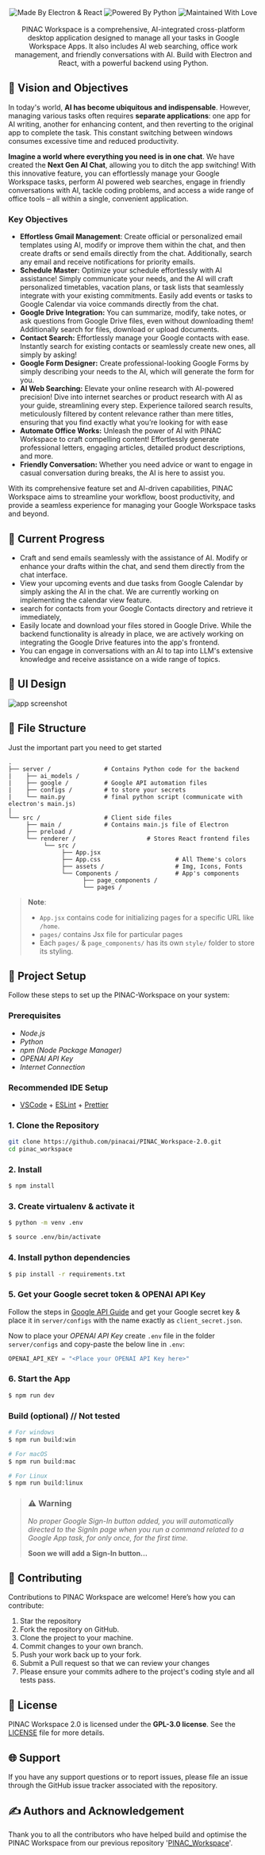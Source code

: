<img src="https://github.com/pinacai/PINAC_Workspace-2.0/blob/main/assets/header.png" alt="">

<div align="center">

<img src="https://github.com/pinacai/PINAC_Workspace-2.0/blob/main/assets/build-with-electron-&-react.svg" alt="Made By Electron & React">
<img src="https://github.com/pinacai/PINAC_Workspace-2.0/blob/main/assets/powered-by-python.svg" alt="Powered By Python">
<img src="https://github.com/pinacai/PINAC_Workspace-2.0/blob/main/assets/maintained-with-love.svg" alt="Maintained With Love">
<br>
<br>
PINAC Workspace is a comprehensive, AI-integrated cross-platform desktop application designed to manage all your tasks in Google Workspace Apps. It also includes AI web searching, office work management, and friendly conversations with AI. Build with Electron and React, with a powerful backend using Python.  
</div>


## 🔮 Vision and Objectives

In today's world, **AI has become ubiquitous and indispensable**. However, managing various tasks often requires **separate applications**: one app for AI writing, another for enhancing content, and then reverting to the original app to complete the task. This constant switching between windows consumes excessive time and reduced productivity.

**Imagine a world where everything you need is in one chat**. We have created the **Next Gen AI Chat**, allowing you to ditch the app switching! With this innovative feature, you can effortlessly manage your Google Workspace tasks, perform AI powered web searches, engage in friendly conversations with AI, tackle coding problems, and access a wide range of office tools – all within a single, convenient application.

### Key Objectives
- **Effortless Gmail Management**: Create official or personalized email templates using AI, modify or improve them within the chat, and then create drafts or send emails directly from the chat. Additionally, search any email and receive notifications for priority emails.
- **Schedule Master:** Optimize your schedule effortlessly with AI assistance! Simply communicate your needs, and the AI will craft personalized timetables, vacation plans, or task lists that seamlessly integrate with your existing commitments. Easily add events or tasks to Google Calendar via voice commands directly from the chat.
- **Google Drive Integration:** You can summarize, modify, take notes, or ask questions from Google Drive files, even without downloading them! Additionally search for files, download or upload documents.
- **Contact Search:** Effortlessly manage your Google contacts with ease. Instantly search for existing contacts or seamlessly create new ones, all simply by asking!
- **Google Form Designer:** Create professional-looking Google Forms by simply describing your needs to the AI, which will generate the form for you.
- **AI Web Searching:** Elevate your online research with AI-powered precision! Dive into internet searches or product research with AI as your guide, streamlining every step. Experience tailored search results, meticulously filtered by content relevance rather than mere titles, ensuring that you find exactly what you’re looking for with ease
- **Automate Office Works:** Unleash the power of AI with PINAC Workspace to craft compelling content! Effortlessly generate professional letters, engaging articles, detailed product descriptions, and more.
- **Friendly Conversation:**  Whether you need advice or want to engage in casual conversation during breaks, the AI is here to assist you.

With its comprehensive feature set and AI-driven capabilities, PINAC Workspace aims to streamline your workflow, boost productivity, and provide a seamless experience for managing your Google Workspace tasks and beyond.


## 💠 Current Progress
- Craft and send emails seamlessly with the assistance of AI. Modify or enhance your drafts within the chat, and send them directly from the chat interface.
- View your upcoming events and due tasks from Google Calendar by simply asking the AI in the chat. We are currently working on implementing the calendar view feature.
- search for contacts from your Google Contacts directory and retrieve it immediately,
- Easily locate and download your files stored in Google Drive. While the backend functionality is already in place, we are actively working on integrating the Google Drive features into the app's frontend.
-  You can engage in conversations with an AI to tap into LLM's extensive knowledge and receive assistance on a wide range of topics.  


## 🎨 UI Design
<img src="https://github.com/pinacai/PINAC_Workspace-2.0/blob/main/assets/app_theme.png" alt="app screenshot">

## 📁 File Structure
Just the important part you need to get started

    .
    ├── server /               # Contains Python code for the backend
    |    ├── ai_models /
    |    ├── google /          # Google API automation files
    |    ├── configs /         # to store your secrets
    |    └── main.py           # final python script (communicate with electron's main.js)
    |
    └── src /                  # Client side files
         ├── main /            # Contains main.js file of Electron
         ├── preload /         
         └── renderer /                    # Stores React frontend files
              └── src /
                   ├── App.jsx
                   ├── App.css                     # All Theme's colors
                   ├── assets /                    # Img, Icons, Fonts
                   └── Components /                # App's components
                         ├── page_components /  
                         └── pages /

> **Note**:
  > - `App.jsx` contains code for initializing pages for a specific URL like `/home`.
  > - `pages/` contains Jsx file for particular pages
  > - Each `pages/` & `page_components/` has its own `style/` folder to store its styling.

##  🚀 Project Setup
Follow these steps to set up the PINAC-Workspace on your system:

### Prerequisites
- _Node.js_
- _Python_
- _npm (Node Package Manager)_
- _OPENAI API Key_
- _Internet Connection_

### Recommended IDE Setup
- [VSCode](https://code.visualstudio.com/) + [ESLint](https://marketplace.visualstudio.com/items?itemName=dbaeumer.vscode-eslint) + [Prettier](https://marketplace.visualstudio.com/items?itemName=esbenp.prettier-vscode)

### 1. Clone the Repository
  ```bash
  git clone https://github.com/pinacai/PINAC_Workspace-2.0.git
  cd pinac_workspace
  ```

### 2. Install
  ```bash
  $ npm install
  ```
### 3. Create virtualenv & activate it
  ```bash
  $ python -m venv .env
  ```
  ```bash
  $ source .env/bin/activate
  ```
### 4. Install python dependencies
  ```bash
  $ pip install -r requirements.txt
  ```

### 5. Get your Google secret token & OPENAI API Key
  Follow the steps in <a href='https://github.com/pinacai/PINAC_Workspace-2.0/blob/main/Google%20API%20GUIDE.md'>Google API Guide</a> and get your Google secret key & place it in `server/configs` with the name exactly as `client_secret.json`.  
    
  Now to place your _OPENAI API Key_ create `.env` file in the folder `server/configs` and copy-paste the below line in `.env`:
  ```python
  OPENAI_API_KEY = "<Place your OPENAI API Key here>"
  ```

### 6. Start the App
  ```bash
  $ npm run dev
  ```

### Build (optional) // Not tested
  ```bash
  # For windows
  $ npm run build:win

  # For macOS
  $ npm run build:mac

  # For Linux
  $ npm run build:linux
  ```

> ### ⚠️ Warning
> _No proper Google Sign-In button added, you will automatically directed to the SignIn page when you run a command related to a Google App task, for only once, for the first time._  
>
> **Soon we will add a Sign-In button...**

## 💁 Contributing
Contributions to PINAC Workspace are welcome! Here’s how you can contribute:

1. Star the repository
2. Fork the repository on GitHub.
3. Clone the project to your machine.
4. Commit changes to your own branch.
5. Push your work back up to your fork.
6. Submit a Pull request so that we can review your changes
7. Please ensure your commits adhere to the project's coding style and all tests pass.

## 📄 License
PINAC Workspace 2.0 is licensed under the **GPL-3.0 license**. See the <a href="https://github.com/pinacai/PINAC_Workspace-2.0/blob/main/LICENSE">LICENSE</a> file for more details.

## 🌐 Support
If you have any support questions or to report issues, please file an issue through the GitHub issue tracker associated with the repository.

## ✍️  Authors and Acknowledgement
Thank you to all the contributors who have helped build and optimise the PINAC Workspace from our previous repository '<a href="https://github.com/pinacai/PINAC_Workspace">PINAC_Workspace</a>'.
